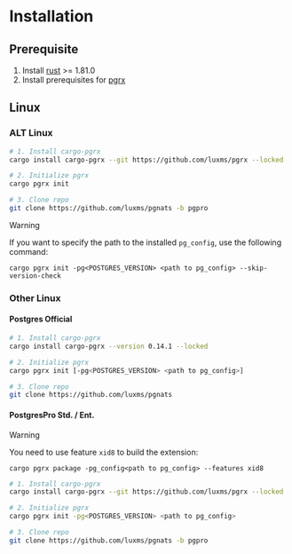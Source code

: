 # Installation

## Prerequisite

1. Install [rust](https://www.rust-lang.org/tools/install) >= 1.81.0
2. Install prerequisites for [pgrx](https://github.com/pgcentralfoundation/pgrx?tab=readme-ov-file#system-requirements)

## Linux

### ALT Linux

```sh
# 1. Install cargo-pgrx
cargo install cargo-pgrx --git https://github.com/luxms/pgrx --locked

# 2. Initialize pgrx
cargo pgrx init

# 3. Clone repo
git clone https://github.com/luxms/pgnats -b pgpro
```

> [!WARNING]
> If you want to specify the path to the installed `pg_config`, use the following command:
>
> `cargo pgrx init -pg<POSTGRES_VERSION> <path to pg_config> --skip-version-check`

### Other Linux

#### Postgres Official

```sh
# 1. Install cargo-pgrx
cargo install cargo-pgrx --version 0.14.1 --locked

# 2. Initialize pgrx
cargo pgrx init [-pg<POSTGRES_VERSION> <path to pg_config>]

# 3. Clone repo
git clone https://github.com/luxms/pgnats
```

#### PostgresPro Std. / Ent.

> [!WARNING]
> You need to use feature `xid8` to build the extension:
>
> `cargo pgrx package -pg_config<path to pg_config> --features xid8`

```sh
# 1. Install cargo-pgrx
cargo install cargo-pgrx --git https://github.com/luxms/pgrx --locked

# 2. Initialize pgrx
cargo pgrx init -pg<POSTGRES_VERSION> <path to pg_config>

# 3. Clone repo
git clone https://github.com/luxms/pgnats -b pgpro
```

